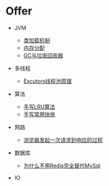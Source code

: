 # Offer
- JVM

  - [类加载机制](jvm/classloader.md)
  - [内存分配](jvm/内存分配.md)
  - [GC与垃圾回收器](jvm/gc.md)

- 多线程

  - [Excutors线程池原理](thread/excutors-principle.md)

- 算法

  - [手写LRU算法](algorithm/lru-handwriting.md)
  - [手写常用快排](algorithm/sorting-algorithm.md)

- 网路

  - [浏览器发起一次请求到响应的过程](net/life-of-a-request.md)

- 数据库

  - [为什么不用Redis完全替代MySql](database/why-not-redis-replace-mysql.md)

- IO

  